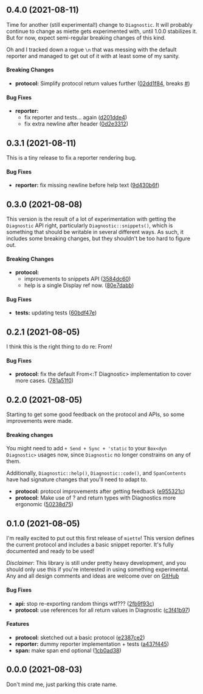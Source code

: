 <a name="0.4.0"></a>
## 0.4.0 (2021-08-11)

Time for another (still experimental!) change to `Diagnostic`. It will
probably continue to change as miette gets experimented with, until 1.0.0
stabilizes it. But for now, expect semi-regular breaking changes of this kind.

Oh and I tracked down a rogue `\n` that was messing with the default reporter
and managed to get out of it with at least some of my sanity.

#### Breaking Changes

* **protocol:**  Simplify protocol return values further ([02dd1f84](https://github.com/zkat/miette/commit/02dd1f84d45c01fb4de2d31c158a7b6e08455f72), breaks [#](https://github.com/zkat/miette/issues/))

#### Bug Fixes

* **reporter:**
  *  fix reporter and tests... again ([d201dde4](https://github.com/zkat/miette/commit/d201dde4b559a2baa4259a0845582a5d14453c5a))
  *  fix extra newline after header ([0d2e3312](https://github.com/zkat/miette/commit/0d2e3312a4a262e99a131bc893097d295e59e8ca))


<a name="0.3.1"></a>
## 0.3.1 (2021-08-11)

This is a tiny release to fix a reporter rendering bug.

#### Bug Fixes

* **reporter:**  fix missing newline before help text ([9d430b6f](https://github.com/zkat/miette/commit/9d430b6f477fd8991ce217dffdbce8fbd28dcd7e))



<a name="0.3.0"></a>
## 0.3.0 (2021-08-08)

This version is the result of a lot of experimentation with getting the
`Diagnostic` API right, particularly `Diagnostic::snippets()`, which is
something that should be writable in several different ways. As such, it
includes some breaking changes, but they shouldn't be too hard to figure out.

#### Breaking Changes

* **protocol:**
  *  improvements to snippets API ([3584dc60](https://github.com/zkat/miette/commit/3584dc600c2b8b0f84a2a0c59856da9a9dc7fbab))
  *  help is a single Display ref now. ([80e7dabb](https://github.com/zkat/miette/commit/80e7dabbe450d4a78ed18174e2a383a6a1ed0557))

#### Bug Fixes

* **tests:**  updating tests ([60bdf47e](https://github.com/zkat/miette/commit/60bdf47e297999b48345b39ba1a3aacbbf79e6fc))

<a name="0.2.1"></a>
## 0.2.1 (2021-08-05)

I think this is the right thing to do re: From!

#### Bug Fixes

* **protocol:**  fix the default From<:T Diagnostic> implementation to cover more cases. ([781a51f0](https://github.com/zkat/miette/commit/781a51f03765c7351a95b34e8391f6a0cf5fc37c))

<a name="0.2.0"></a>
## 0.2.0 (2021-08-05)

Starting to get some good feedback on the protocol and APIs, so some improvements were made.

#### Breaking changes

You might need to add `+ Send + Sync + 'static` to your `Box<dyn Diagnostic>`
usages now, since `Diagnostic` no longer constrains on any of them.

Additionally, `Diagnostic::help()`, `Diagnostic::code()`, and `SpanContents`
have had signature changes that you'll need to adapt to.

* **protocol:**  protocol improvements after getting feedback ([e955321c](https://github.com/zkat/miette/commit/e955321cbd67372dfebb71a829ddb89baf9b169a))
* **protocol:**  Make use of ? and return types with Diagnostics more ergonomic ([50238d75](https://github.com/zkat/miette/commit/50238d75a2db2dccbe2ae2cba78d0dd6eac4ef2a))

<a name="0.1.0"></a>
## 0.1.0 (2021-08-05)

I'm really excited to put out this first release of `miette`! This version
defines the current protocol and includes a basic snippet reporter. It's fully
documented and ready to be used!

_Disclaimer_: This library is still under pretty heavy development, and you should only use this if you're interested in using something experimental. Any and all design comments and ideas are welcome over on [GitHub](https://github.com/zkat/miettee)

#### Bug Fixes

* **api:**  stop re-exporting random things wtf??? ([2fb9f93c](https://github.com/zkat/miette/commit/2fb9f93cbf02c4d41a5538e98c8bea72f40c5430))
* **protocol:**  use references for all return values in Diagnostic ([c3f41b97](https://github.com/zkat/miette/commit/c3f41b972da0e89220e7d9de08f420912ec8973a))

#### Features

* **protocol:**  sketched out a basic protocol ([e2387ce2](https://github.com/zkat/miette/commit/e2387ce2edd4165d04f47a084f3f1492a5de8d9d))
* **reporter:**  dummy reporter implementation + tests ([a437f445](https://github.com/zkat/miette/commit/a437f44511768e52cfedd856b5b1432c0716f378))
* **span:**  make span end optional ([1cb0ad38](https://github.com/zkat/miette/commit/1cb0ad38524696a733f6134092ffd998f76fb142))



<a name="0.0.0"></a>
## 0.0.0 (2021-08-03)

Don't mind me, just parking this crate name.


